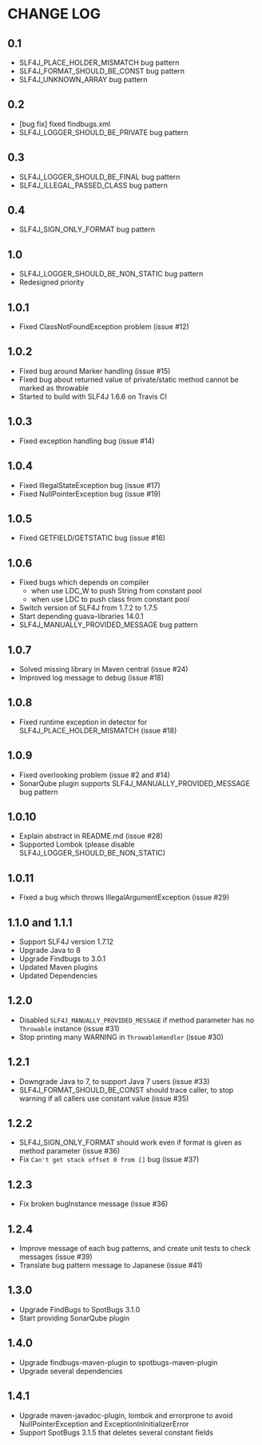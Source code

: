# CHANGE LOG
## 0.1

- SLF4J_PLACE_HOLDER_MISMATCH bug pattern
- SLF4J_FORMAT_SHOULD_BE_CONST bug pattern
- SLF4J_UNKNOWN_ARRAY bug pattern

## 0.2

- [bug fix] fixed findbugs.xml
- SLF4J_LOGGER_SHOULD_BE_PRIVATE bug pattern

## 0.3

- SLF4J_LOGGER_SHOULD_BE_FINAL bug pattern
- SLF4J_ILLEGAL_PASSED_CLASS bug pattern

## 0.4

- SLF4J_SIGN_ONLY_FORMAT bug pattern

## 1.0

- SLF4J_LOGGER_SHOULD_BE_NON_STATIC bug pattern
- Redesigned priority

## 1.0.1

- Fixed ClassNotFoundException problem (issue #12)

## 1.0.2

- Fixed bug around Marker handling (issue #15)
- Fixed bug about returned value of private/static method cannot be marked as throwable
- Started to build with SLF4J 1.6.6 on Travis CI

## 1.0.3

- Fixed exception handling bug (issue #14)

## 1.0.4

- Fixed IllegalStateException bug (issue #17)
- Fixed NullPointerException bug (issue #19)

## 1.0.5

- Fixed GETFIELD/GETSTATIC bug (issue #16)

## 1.0.6

- Fixed bugs which depends on compiler
    - when use LDC_W to push String from constant pool
    - when use LDC to push class from constant pool
- Switch version of SLF4J from 1.7.2 to 1.7.5
- Start depending guava-libraries 14.0.1
- SLF4J_MANUALLY_PROVIDED_MESSAGE bug pattern

## 1.0.7

- Solved missing library in Maven central (issue #24)
- Improved log message to debug (issue #18)

## 1.0.8

- Fixed runtime exception in detector for SLF4J_PLACE_HOLDER_MISMATCH (issue #18)

## 1.0.9

- Fixed overlooking problem (issue #2 and #14)
- SonarQube plugin supports SLF4J_MANUALLY_PROVIDED_MESSAGE bug pattern

## 1.0.10

- Explain abstract in README.md (issue #28)
- Supported Lombok (please disable SLF4J_LOGGER_SHOULD_BE_NON_STATIC)

## 1.0.11

- Fixed a bug which throws IllegalArgumentException (issue #29)

## 1.1.0 and 1.1.1

- Support SLF4J version 1.7.12
- Upgrade Java to 8
- Upgrade Findbugs to 3.0.1
- Updated Maven plugins
- Updated Dependencies

## 1.2.0

- Disabled `SLF4J_MANUALLY_PROVIDED_MESSAGE` if method parameter has no `Throwable` instance (issue #31)
- Stop printing many WARNING in `ThrowableHandler` (issue #30)

## 1.2.1

- Downgrade Java to 7, to support Java 7 users (issue #33)
- SLF4J_FORMAT_SHOULD_BE_CONST should trace caller, to stop warning if all callers use constant value (issue #35)

## 1.2.2

- SLF4J_SIGN_ONLY_FORMAT should work even if format is given as method parameter (issue #36)
- Fix `Can't get stack offset 0 from []` bug (issue #37)

## 1.2.3

- Fix broken bugInstance message (issue #36)

## 1.2.4

- Improve message of each bug patterns, and create unit tests to check messages (issue #39)
- Translate bug pattern message to Japanese (issue #41)

## 1.3.0

- Upgrade FindBugs to SpotBugs 3.1.0
- Start providing SonarQube plugin

## 1.4.0

- Upgrade findbugs-maven-plugin to spotbugs-maven-plugin
- Upgrade several dependencies

## 1.4.1

- Upgrade maven-javadoc-plugin, lombok and errorprone to avoid NullPointerException and ExceptionInInitializerError
- Support SpotBugs 3.1.5 that deletes several constant fields
